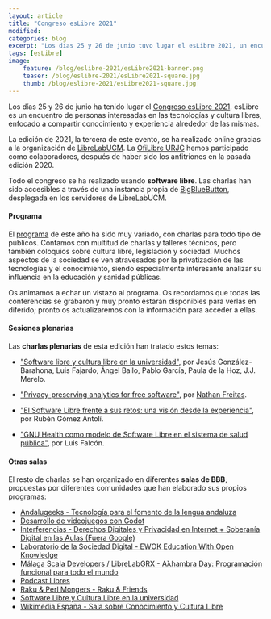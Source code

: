 ```yaml
---
layout: article
title: "Congreso esLibre 2021"
modified:
categories: blog
excerpt: "Los días 25 y 26 de junio tuvo lugar el esLibre 2021, un encuentro sobre tecnologías y cultura libres. Las charlas en diferido estarán disponibles en la web de esLibre."
tags: [esLibre]
image:
    feature: /blog/eslibre-2021/esLibre2021-banner.png
    teaser: /blog/eslibre-2021/esLibre2021-square.jpg
    thumb: /blog/eslibre-2021/esLibre2021-square.jpg
---
```


Los días 25 y 26 de junio ha tenido lugar el [Congreso esLibre 2021](https://eslib.re/2021/). esLibre es un encuentro de personas interesadas en las tecnologías y cultura libres, enfocado a compartir conocimiento y experiencia alrededor de las mismas.

La edición de 2021, la tercera de este evento, se ha realizado online gracias a la organización de [LibreLabUCM](https://librelabucm.org/). La [OfiLibre URJC](https://ofilibre.gitlab.io/) hemos participado como colaboradores, después de haber sido los anfitriones en la pasada edición 2020.

Todo el congreso se ha realizado usando **software libre**. Las charlas han sido accesibles a través de una instancia propia de [BigBlueButton](https://bigbluebutton.librelabucm.org/), desplegada en los servidores de LibreLabUCM.

#### Programa

El [programa](https://eslib.re/2021/programa/) de este año ha sido muy variado, con charlas para todo tipo de públicos. Contamos con multitud de charlas y talleres técnicos, pero también coloquios sobre cultura libre, legislación y sociedad. Muchos aspectos de la sociedad se ven atravesados por la privatización de las tecnologías y el conocimiento, siendo especialmente interesante analizar su influencia en la educación y sanidad públicas.

Os animamos a echar un vistazo al programa. Os recordamos que todas las conferencias se grabaron y muy pronto estarán disponibles para verlas en diferido; pronto os actualizaremos con la información para acceder a ellas. 

#### Sesiones plenarias

Las **charlas plenarias** de esta edición han tratado estos temas:
* ["Software libre y cultura libre en la universidad"](https://propuestas.eslib.re/2021/salas/software-libre-cultura-libre-en-la-universidad), por Jesús González-Barahona, Luis Fajardo, Ángel Bailo, Pablo García, Paula de la Hoz, J.J. Merelo.

* ["Privacy-preserving analytics for free software"](https://propuestas.eslib.re/2021/charlas/privacy-preserving-analytics-free-software), por [Nathan Freitas](https://cyber.harvard.edu/people/nfreitas).

* ["El Software Libre frente a sus retos: una visión desde la experiencia"](https://propuestas.eslib.re/2021/charlas/software-libre-frente-retos), por Rubén Gómez Antolí.

* ["GNU Health como modelo de Software Libre en el sistema de salud pública"](https://propuestas.eslib.re/2021/charlas/gnu-health-software-libre-salud-publica), por Luis Falcón.
  
#### Otras salas
  
El resto de charlas se han organizado en diferentes **salas de BBB**, propuestas por diferentes comunidades que han elaborado sus propios programas:
* [Andalugeeks - Tecnología para el fomento de la lengua andaluza](https://propuestas.eslib.re/2021/salas/tecnologia-fomento-lengua-andaluza)
* [Desarrollo de videojuegos con Godot](https://propuestas.eslib.re/2021/salas/desarrollo-videojuegos-godot)
* [Interferencias - Derechos Digitales y Privacidad en Internet + Soberanía Digital en las Aulas (Fuera Google)](https://propuestas.eslib.re/2021/salas/derechos-digitales-aulas-libres)
* [Laboratorio de la Sociedad Digital - EWOK Education With Open Knowledge](https://propuestas.eslib.re/2021/salas/ewok-education-with-open-knowledge)
* [Málaga Scala Developers / LibreLabGRX - Aλhambra Day: Programación funcional para todo el mundo](https://propuestas.eslib.re/2021/salas/lambda-alhambra)
* [Podcast Libres](https://propuestas.eslib.re/2021/salas/podcast-libres)
* [Raku & Perl Mongers - Raku & Friends](https://propuestas.eslib.re/2021/salas/raku-and-friends)
* [Software Libre y Cultura Libre en la universidad](https://propuestas.eslib.re/2021/salas/software-libre-cultura-libre-en-la-universidad)
* [Wikimedia España - Sala sobre Conocimiento y Cultura Libre](https://propuestas.eslib.re/2021/salas/sala-conocimiento-cultura-libre)
